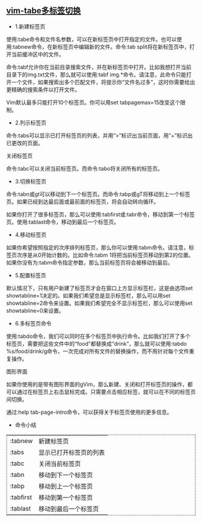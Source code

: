 ## [vim-tabe多标签切换](https://www.cnblogs.com/liqiu/archive/2013/03/26/2981949.html)
* 1.新建标签页

使用:tabe命令和文件名参数，可以在新标签页中打开指定的文件。也可以使用:tabnew命令，在新标签页中编辑新的文件。命令:tab split将在新标签页中，打开当前缓冲区中的文件。

命令:tabf允许你在当前目录搜索文件，并在新标签页中打开。比如我想打开当前目录下的img.txt文件，那么就可以使用:tabf img.*命令。请注意，此命令只能打开一个文件，如果搜索出多个匹配文件，将提示你“文件名过多”，这时你需要给出更精确的搜索条件以打开文件。

Vim默认最多只能打开10个标签页。你可以用set tabpagemax=15改变这个限制。

* 2.列示标签页

命令:tabs可以显示已打开标签页的列表，并用“>”标识出当前页面，用“+”标识出已更改的页面。

关闭标签页

命令:tabc可以关闭当前标签页。而命令:tabo将关闭所有的标签页。

* 3.切换标签页

命令:tabn或gt可以移动到下一个标签页。而命令:tabp或gT将移动到上一个标签页。如果已经到达最后面或最前面的标签页，将会自动转向循环。

如果你打开了很多标签页，那么可以使用:tabfirst或:tabr命令，移动到第一个标签页。使用:tablast命令，移动到最后一个标签页。

* 4.移动标签页

如果你希望按照指定的次序排列标签页，那么你可以使用:tabm命令。请注意，标签页次序是从0开始计数的。比如命令:tabm 1将把当前标签页移动到第2的位置。如果你没有为:tabm命令指定参数，那么当前标签页将会被移动到最后。

* 5.配置标签页

默认情况下，只有用户新建了标签页才会在窗口上方显示标签栏，这是由选项set showtabline=1决定的。如果我们希望总是显示标签栏，那么可以用set showtabline=2命令来设置。如果我们希望完全不显示标签栏，那么可以使用set showtabline=0来设置。

* 6.多标签页命令

使用:tabdo命令，我们可以同时在多个标签页中执行命令。比如我们打开了多个标签页，需要把这些文件中的“food”都替换成“drink”，那么就可以使用:tabdo %s/food/drink/g命令，一次完成对所有文件的替换操作，而不用针对每个文件重复操作。

图形界面

如果你使用的是带有图形界面的gVim，那么新建、关闭和打开标签页的操作，都可以通过在标签页上右击鼠标完成。只需要点击相应标签，就可以在不同的标签页间切换。

通过:help tab-page-intro命令，可以获得关于标签页使用的更多信息。


* 命令小结
<table style="border:2px dotted gray;">
  <tr><td>:tabnew</td> <td>新建标签页</td></tr>
     <tr><td>:tabs</td><td>显示已打开标签页的列表</td></tr>
     <tr><td>:tabc</td><td>关闭当前标签页</td></tr>
     <tr><td>:tabn</td><td>移动到下一个标签页</td></tr>
     <tr><td>:tabp</td><td>移动到上一个标签页</td></tr>
  <tr><td>:tabfirst</td><td>移动到第一个标签页</td></tr>
  <tr><td>:tablast</td><td>移动到最后一个标签页</td></tr>
</table>

